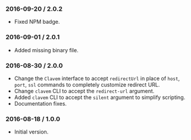 ### 2016-09-20 / 2.0.2

* Fixed NPM badge.

### 2016-09-01 / 2.0.1

* Added missing binary file.

### 2016-08-30 / 2.0.0

* Change the `Clavem` interface to accept `redirectUrl` in place of `host`, `port`, `ssl` commands to completely customize redirect URL.
* Change `clavem` CLI to accept the `redirect-url` argument.
* Added `clavem` CLI to accept the `silent` argument to simplify scripting.
* Documentation fixes.

### 2016-08-18 / 1.0.0

* Initial version.
